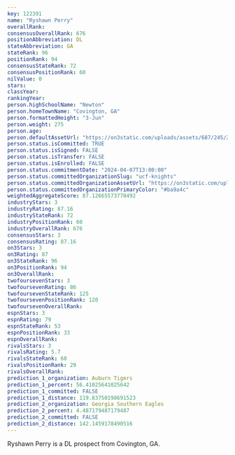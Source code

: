 ```yaml
---
key: 122391
name: "Ryshawn Perry"
overallRank: 
consensusOverallRank: 676
positionAbbreviation: DL
stateAbbreviation: GA
stateRank: 96
positionRank: 94
consensusStateRank: 72
consensusPositionRank: 60
nilValue: 0
stars: 
classYear: 
rankingYear: 
person.highSchoolName: "Newton"
person.homeTownName: "Covington, GA"
person.formattedHeight: "3-Jun"
person.weight: 275
person.age: 
person.defaultAssetUrl: "https://on3static.com/uploads/assets/687/245/245687.png"
person.status.isCommitted: TRUE
person.status.isSigned: FALSE
person.status.isTransfer: FALSE
person.status.isEnrolled: FALSE
person.status.commitmentDate: "2024-04-07T13:00:00"
person.status.committedOrganizationSlug: "ucf-knights"
person.status.committedOrganizationAssetUrl: "https://on3static.com/uploads/assets/295/150/150295.svg"
person.status.committedOrganizationPrimaryColor: "#ba9a4c"
weightedAggregateScore: 87.12665573770492
industryStars: 3
industryRating: 87.16
industryStateRank: 72
industryPositionRank: 60
industryOverallRank: 676
consensusStars: 3
consensusRating: 87.16
on3Stars: 3
on3Rating: 87
on3StateRank: 96
on3PositionRank: 94
on3OverallRank: 
twofoursevenStars: 3
twofoursevenRating: 86
twofoursevenStateRank: 125
twofoursevenPositionRank: 120
twofoursevenOverallRank: 
espnStars: 3
espnRating: 79
espnStateRank: 53
espnPositionRank: 33
espnOverallRank: 
rivalsStars: 3
rivalsRating: 5.7
rivalsStateRank: 60
rivalsPositionRank: 29
rivalsOverallRank: 
prediction_1_organization: Auburn Tigers
prediction_1_percent: 56.41025641025642
prediction_1_committed: FALSE
prediction_1_distance: 119.83750198691523
prediction_2_organization: Georgia Southern Eagles
prediction_2_percent: 4.487179487179487
prediction_2_committed: FALSE
prediction_2_distance: 142.1459178490516
---
```

Ryshawn Perry is a DL prospect from Covington, GA.